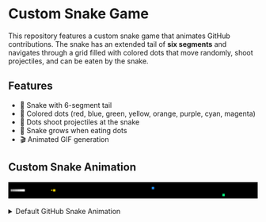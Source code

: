 # Custom Snake Game

This repository features a custom snake game that animates GitHub contributions. The snake has an extended tail of **six segments** and navigates through a grid filled with colored dots that move randomly, shoot projectiles, and can be eaten by the snake.

## Features
- 🐍 Snake with 6-segment tail
- 🎨 Colored dots (red, blue, green, yellow, orange, purple, cyan, magenta)
- 🎯 Dots shoot projectiles at the snake
- 🍎 Snake grows when eating dots
- 🎬 Animated GIF generation

## Custom Snake Animation

![Custom Snake Game](https://raw.githubusercontent.com/sangokp/sangokp/output/custom_snake.gif)

<details>
<summary>Default GitHub Snake Animation</summary>

<picture>
  <source media="(prefers-color-scheme: dark)" srcset="https://raw.githubusercontent.com/sangokp/sangokp/output/github-snake-dark.svg">
  <source media="(prefers-color-scheme: light)" srcset="https://raw.githubusercontent.com/sangokp/sangokp/output/github-snake.svg">
  <img alt="GitHub Contribution Snake" src="https://raw.githubusercontent.com/sangokp/sangokp/output/github-snake.svg">
</picture>

</details>
